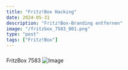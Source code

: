 ```yaml
---
title: "Fritz!Box Hacking"
date: 2024-05-31
description: "Fritz!Box-Branding entfernen"
image: "/fritzbox_7583_001.png"
type: "post"
tags: ["Fritz!Box"]
---
```


###
FritzBox 7583
![Image](/images/fritzbox_7583_001.png)